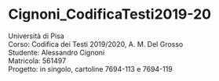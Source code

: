 # Cignoni_CodificaTesti2019-20 #
Università di Pisa<br/>
Corso: Codifica dei Testi 2019/2020, A. M. Del Grosso<br/>
Studente: Alessandro Cignoni<br/>
Matricola: 561497<br/>
Progetto: in singolo, cartoline 7694-113 e 7694-119<br/>
